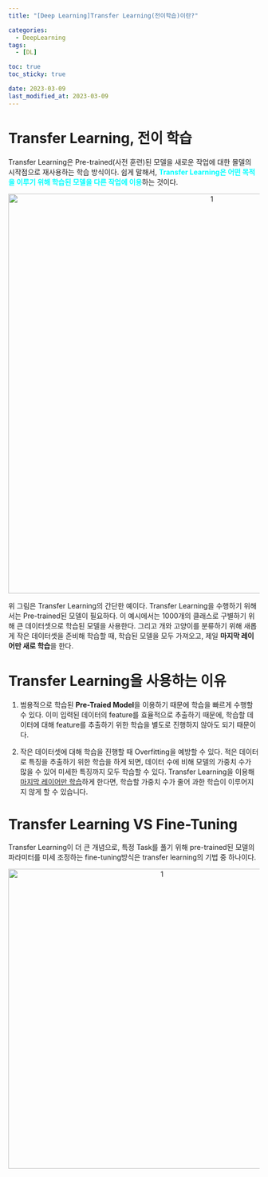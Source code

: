 ```yaml
---
title: "[Deep Learning]Transfer Learning(전이학습)이란?"

categories: 
  - DeepLearning
tags:
  - [DL]

toc: true
toc_sticky: true

date: 2023-03-09
last_modified_at: 2023-03-09
---
```


# Transfer Learning, 전이 학습
Transfer Learning은 Pre-trained(사전 훈련)된 모델을 새로운 작업에 대한 몰델의 시작점으로 재사용하는 학습 방식이다. 쉽게 말해서, <span style = "color:aqua">**Transfer Learning은 어떤 목적을 이루기 위해 학습된 모델을 다른 작업에 이용**</span>하는 것이다. 

<p align="center">
<img width="800" alt="1" src="https://user-images.githubusercontent.com/111734605/231578258-24dc8726-1ea5-4382-ae24-a497e33ae876.png">
</p>

위 그림은 Transfer Learning의 간단한 예이다. Transfer Learning을 수행하기 위해서는 Pre-trained된 모델이 필요하다. 이 예시에서는 1000개의 클래스로 구별하기 위해 큰 데이터셋으로 학습된 모델을 사용한다. 그리고 개와 고양이를 분류하기 위해 새롭게 작은 데이터셋을 준비해 학습할 때, 학습된 모델을 모두 가져오고, 제일 **마지막 레이어만 새로 학습**을 한다.

# Transfer Learning을 사용하는 이유
1. 범용적으로 학습된 **Pre-Traied Model**을 이용하기 때문에 학습을 빠르게 수행할 수 있다. 이미 입력된 데이터의 feature를 효율적으로 추출하기 때문에, 학습할 데이터에 대해 feature를 추출하기 위한 학습을 별도로 진행하지 않아도 되기 때문이다.

2. 작은 데이터셋에 대해 학습을 진행할 때 Overfitting을 예방할 수 있다. 적은 데이터로 특징을 추출하기 위한 학습을 하게 되면, 데이터 수에 비해 모델의 가중치 수가 많을 수 있어 미세한 특징까지 모두 학습할 수 있다. Transfer Learning을 이용해 <u>마지막 레이어만 학습</u>하게 한다면, 학습할 가중치 수가 줄어 과한 학습이 이루어지지 않게 할 수 있습니다.

# Transfer Learning VS Fine-Tuning
Transfer Learning이 더 큰 개념으로, 특정 Task를 풀기 위해 pre-trained된 모델의 파라미터를 미세 조정하는 fine-tuning방식은 transfer learning의 기법 중 하나이다.

<p align="center">
<img width="600" alt="1" src="https://user-images.githubusercontent.com/111734605/231588195-7b29c037-10a5-4762-b60e-75cfc21ddc26.png">
</p>
